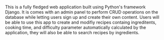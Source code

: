 This is a fully fledged web application built using Python's framework Django. It is comes with an admin panel to perform CRUD operations on the database while letting users sign up and create their own content. 
Users will be able to use this app to create and modifiy recipes containg ingreditents, cooking time, and difficulty parameter automatically calculated by the application, they will also be able to search recipes by ingredients.
